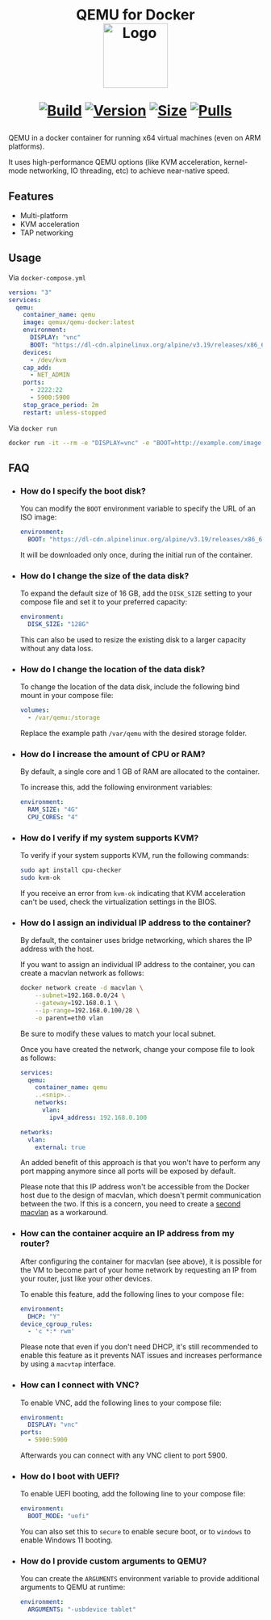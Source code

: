 <h1 align="center">QEMU for Docker<br />
<div align="center">
<img src="https://github.com/qemu-tools/qemu-docker/raw/master/.github/logo.png" title="Logo" style="max-width:100%;" width="128" />
</div>
<div align="center">

[![Build]][build_url]
[![Version]][tag_url]
[![Size]][tag_url]
[![Pulls]][hub_url]

</div></h1>

QEMU in a docker container for running x64 virtual machines (even on ARM platforms).

It uses high-performance QEMU options (like KVM acceleration, kernel-mode networking, IO threading, etc) to achieve near-native speed.

## Features

 - Multi-platform
 - KVM acceleration
 - TAP networking

## Usage

Via `docker-compose.yml`

```yaml
version: "3"
services:
  qemu:
    container_name: qemu
    image: qemux/qemu-docker:latest
    environment:
      DISPLAY: "vnc"
      BOOT: "https://dl-cdn.alpinelinux.org/alpine/v3.19/releases/x86_64/alpine-virt-3.19.0-x86_64.iso"
    devices:
      - /dev/kvm
    cap_add:
      - NET_ADMIN
    ports:
      - 2222:22
      - 5900:5900
    stop_grace_period: 2m
    restart: unless-stopped
```

Via `docker run`

```bash
docker run -it --rm -e "DISPLAY=vnc" -e "BOOT=http://example.com/image.iso" -p 5900:5900 --device=/dev/kvm --cap-add NET_ADMIN qemux/qemu-docker:latest
```

## FAQ

  * ### How do I specify the boot disk?

    You can modify the `BOOT` environment variable to specify the URL of an ISO image:

    ```yaml
    environment:
      BOOT: "https://dl-cdn.alpinelinux.org/alpine/v3.19/releases/x86_64/alpine-virt-3.19.0-x86_64.iso"
    ```
    
    It will be downloaded only once, during the initial run of the container.

  * ### How do I change the size of the data disk?

    To expand the default size of 16 GB, add the `DISK_SIZE` setting to your compose file and set it to your preferred capacity:

    ```yaml
    environment:
      DISK_SIZE: "128G"
    ```
    
    This can also be used to resize the existing disk to a larger capacity without any data loss.
    
  * ### How do I change the location of the data disk?

    To change the location of the data disk, include the following bind mount in your compose file:

    ```yaml
    volumes:
      - /var/qemu:/storage
    ```

    Replace the example path `/var/qemu` with the desired storage folder.

  * ### How do I increase the amount of CPU or RAM?

    By default, a single core and 1 GB of RAM are allocated to the container.

    To increase this, add the following environment variables:

    ```yaml
    environment:
      RAM_SIZE: "4G"
      CPU_CORES: "4"
    ```

  * ### How do I verify if my system supports KVM?

    To verify if your system supports KVM, run the following commands:

    ```bash
    sudo apt install cpu-checker
    sudo kvm-ok
    ```

    If you receive an error from `kvm-ok` indicating that KVM acceleration can't be used, check the virtualization settings in the BIOS.

  * ### How do I assign an individual IP address to the container?

    By default, the container uses bridge networking, which shares the IP address with the host. 

    If you want to assign an individual IP address to the container, you can create a macvlan network as follows:

    ```bash
    docker network create -d macvlan \
        --subnet=192.168.0.0/24 \
        --gateway=192.168.0.1 \
        --ip-range=192.168.0.100/28 \
        -o parent=eth0 vlan
    ```
    
    Be sure to modify these values to match your local subnet. 

    Once you have created the network, change your compose file to look as follows:

    ```yaml
    services:
      qemu:
        container_name: qemu
        ..<snip>..
        networks:
          vlan:
            ipv4_address: 192.168.0.100

    networks:
      vlan:
        external: true
    ```
   
    An added benefit of this approach is that you won't have to perform any port mapping anymore since all ports will be exposed by default.

    Please note that this IP address won't be accessible from the Docker host due to the design of macvlan, which doesn't permit communication between the two. If this is a concern, you need to create a [second macvlan](https://blog.oddbit.com/post/2018-03-12-using-docker-macvlan-networks/#host-access) as a workaround.

  * ### How can the container acquire an IP address from my router?

    After configuring the container for macvlan (see above), it is possible for the VM to become part of your home network by requesting an IP from your router, just like your other devices.

    To enable this feature, add the following lines to your compose file:

    ```yaml
    environment:
      DHCP: "Y"
    device_cgroup_rules:
      - 'c *:* rwm'
    ```

    Please note that even if you don't need DHCP, it's still recommended to enable this feature as it prevents NAT issues and increases performance by using a `macvtap` interface.

  * ### How can I connect with VNC?

    To enable VNC, add the following lines to your compose file:

    ```yaml
    environment:
      DISPLAY: "vnc"
    ports:
      - 5900:5900
    ```

    Afterwards you can connect with any VNC client to port 5900.

  * ### How do I boot with UEFI?

    To enable UEFI booting, add the following line to your compose file:

    ```yaml
    environment:
      BOOT_MODE: "uefi"
    ```

    You can also set this to ```secure``` to enable secure boot, or to ```windows``` to enable Windows 11 booting.

  * ### How do I provide custom arguments to QEMU?

    You can create the `ARGUMENTS` environment variable to provide additional arguments to QEMU at runtime:

    ```yaml
    environment:
      ARGUMENTS: "-usbdevice tablet"
    ```

[build_url]: https://github.com/qemu-tools/qemu-docker/
[hub_url]: https://hub.docker.com/r/qemux/qemu-docker/
[tag_url]: https://hub.docker.com/r/qemux/qemu-docker/tags

[Build]: https://github.com/qemu-tools/qemu-docker/actions/workflows/build.yml/badge.svg
[Size]: https://img.shields.io/docker/image-size/qemux/qemu-docker/latest?color=066da5&label=size
[Pulls]: https://img.shields.io/docker/pulls/qemux/qemu-docker.svg?style=flat&label=pulls&logo=docker
[Version]: https://img.shields.io/docker/v/qemux/qemu-docker/latest?arch=amd64&sort=semver&color=066da5
